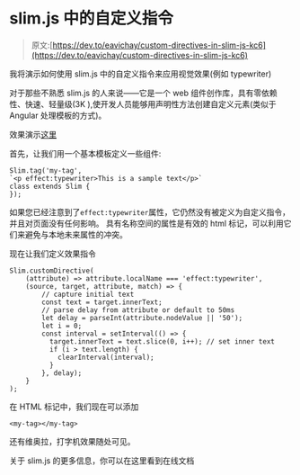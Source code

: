 # slim.js 中的自定义指令

> 原文:[https://dev.to/eavichay/custom-directives-in-slim-js-kc6](https://dev.to/eavichay/custom-directives-in-slim-js-kc6)

我将演示如何使用 slim.js 中的自定义指令来应用视觉效果(例如 typewriter)

对于那些不熟悉 slim.js 的人来说——它是一个 web 组件创作库，具有零依赖性、快速、轻量级(3K ),使开发人员能够用声明性方法创建自定义元素(类似于 Angular 处理模板的方式)。

效果演示[这里](https://codepen.io/eavichay/pen/MdWROq)

首先，让我们用一个基本模板定义一些组件:

```
Slim.tag('my-tag',
`<p effect:typewriter>This is a sample text</p>`
class extends Slim {
}); 
```

如果您已经注意到了`effect:typewriter`属性，它仍然没有被定义为自定义指令，并且对页面没有任何影响。
具有名称空间的属性是有效的 html 标记，可以利用它们来避免与本地未来属性的冲突。

现在让我们定义效果指令

```
Slim.customDirective(
    (attribute) => attribute.localName === 'effect:typewriter',
    (source, target, attribute, match) => {
        // capture initial text
        const text = target.innerText;
        // parse delay from attribute or default to 50ms
        let delay = parseInt(attribute.nodeValue || '50');
        let i = 0;
        const interval = setInterval(() => {
          target.innerText = text.slice(0, i++); // set inner text
          if (i > text.length) {
            clearInterval(interval);
          }
        }, delay);
    }
); 
```

在 HTML 标记中，我们现在可以添加

```
<my-tag></my-tag> 
```

还有维奥拉，打字机效果随处可见。

关于 slim.js 的更多信息，你可以在这里看到在线文档
